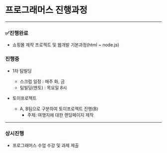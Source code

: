 # 프로그래머스 진행과정
---
### ✅진행완료
- 쇼핑몰 제작 프로젝트 및 웹개발 기본과정(html ~ node.js)

### 진행중
- 1차 팀빌딩
  - 스크럼 일정 : 매주 화, 금
  - 팀빌딩(멘토) : 목요일 8시

- 토이프로젝트
  - A, B팀으로 구분하여 토이프로젝트 진행(B)
    - 주제: 여행지에 대한 랜딩페이지 제작
---
### 상시진행
- 프로그래머스 수업 수강 및 과제 제출
